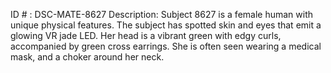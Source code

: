 ID # : DSC-MATE-8627
Description: Subject 8627 is a female human with unique physical features. The subject has spotted skin and eyes that emit a glowing VR jade LED. Her head is a vibrant green with edgy curls, accompanied by green cross earrings. She is often seen wearing a medical mask, and a choker around her neck.